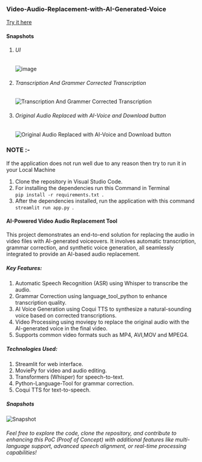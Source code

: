 ### Video-Audio-Replacement-with-AI-Generated-Voice 

[Try it here](https://video-audio-replacement-with-ai-generated-voice-epkwkwwuse8gob.streamlit.app/)

#### Snapshots

1) ###### UI
   ![image](https://github.com/user-attachments/assets/8c6f5e27-88b1-420f-ba60-aa049d3bc214)

2) ###### Transcription And Grammer Corrected Transcription
   ![Transcription And Grammer Corrected Transcription](https://github.com/user-attachments/assets/4a307b02-93de-4f66-bcd1-78604227dee2)

3) ###### Original Audio Replaced with AI-Voice and Download button
   ![Original Audio Replaced with AI-Voice and Download button](https://github.com/user-attachments/assets/6bee716d-aaf4-42ad-a534-3d90780e1106)



### NOTE :-
If the application does not run well due to any reason then try to run it in your Local Machine
1) Clone the repository in Visual Studio Code.
2) For installing the dependencies run this Command in Terminal <code> pip install -r requirements.txt </code>.
3) After the dependencies installed, run the application with this command <code> streamlit run app.py </code>.


#### AI-Powered Video Audio Replacement Tool
This project demonstrates an end-to-end solution for replacing the audio in video files with AI-generated voiceovers. It involves automatic transcription, grammar correction, and synthetic voice generation, all seamlessly integrated to provide an AI-based audio replacement.

##### Key Features:
1. Automatic Speech Recognition (ASR) using Whisper to transcribe the audio.
2. Grammar Correction using language_tool_python to enhance transcription quality.
3. AI Voice Generation using Coqui TTS to synthesize a natural-sounding voice based on corrected transcriptions.
4. Video Processing using moviepy to replace the original audio with the AI-generated voice in the final video.
5. Supports common video formats such as MP4, AVI,MOV and MPEG4.
##### Technologies Used:
1. Streamlit for web interface.
2. MoviePy for video and audio editing.
3. Transformers (Whisper) for speech-to-text.
4. Python-Language-Tool for grammar correction.
5. Coqui TTS for text-to-speech.

 ##### Snapshots  
![Snapshot](https://github.com/user-attachments/assets/e2304c2c-b409-4522-a076-034bccc5a19f)

###### Feel free to explore the code, clone the repository, and contribute to enhancing this PoC (Proof of Concept) with additional features like multi-language support, advanced speech alignment, or real-time processing capabilities!
